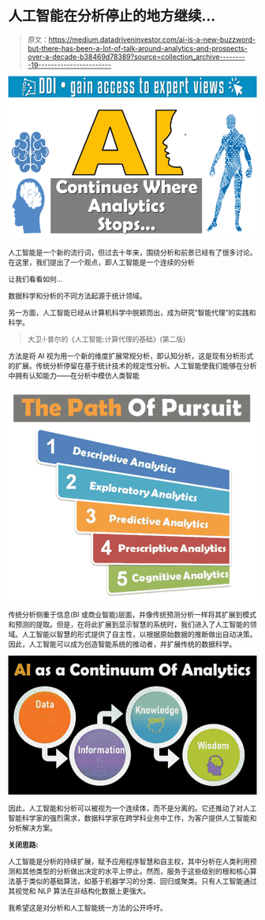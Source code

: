 # 人工智能在分析停止的地方继续…

> 原文：<https://medium.datadriveninvestor.com/ai-is-a-new-buzzword-but-there-has-been-a-lot-of-talk-around-analytics-and-prospects-over-a-decade-b38469d78389?source=collection_archive---------19----------------------->

[![](img/79ddb984a6d50280bf2c8ff54b062680.png)](http://www.track.datadriveninvestor.com/1B9E)![](img/76348c6ae2078319de5ed95795fe8ba7.png)

人工智能是一个新的流行词，但过去十年来，围绕分析和前景已经有了很多讨论。在这里，我们提出了一个观点，即人工智能是一个连续的分析

让我们看看如何...

数据科学和分析的不同方法起源于统计领域。

另一方面，人工智能已经从计算机科学中脱颖而出，成为研究“智能代理”的实践和科学。

> 大卫·l·普尔的《人工智能:计算代理的基础》(第二版)

方法是将 AI 视为用一个新的维度扩展常规分析，即认知分析，这是现有分析形式的扩展。传统分析停留在基于统计技术的规定性分析。人工智能使我们能够在分析中拥有认知能力——在分析中模仿人类智能

![](img/e4e0d7ca35af678baba24d6eb9b1940a.png)

传统分析侧重于信息(BI 或商业智能)层面，并像传统预测分析一样将其扩展到模式和预测的提取。但是，在将此扩展到显示智慧的系统时，我们进入了人工智能的领域。人工智能以智慧的形式提供了自主性，以根据原始数据的推断做出自动决策。因此，人工智能可以成为创造智能系统的推动者，并扩展传统的数据科学。

![](img/0e73f4738c8202adfb29a80bac18bbdc.png)

因此，人工智能和分析可以被视为一个连续体，而不是分离的。它还推动了对人工智能科学家的强烈需求，数据科学家在跨学科业务中工作，为客户提供人工智能和分析解决方案。

**关闭思路:**

人工智能是分析的持续扩展，赋予应用程序智慧和自主权，其中分析在人类利用预测和其他类型的分析做出决定的水平上停止。然而，服务于这些级别的根和核心算法基于类似的基础算法，如基于机器学习的分类、回归或聚类。只有人工智能通过其视觉和 NLP 算法在非结构化数据上更强大。

我希望这是对分析和人工智能统一方法的公开呼吁。